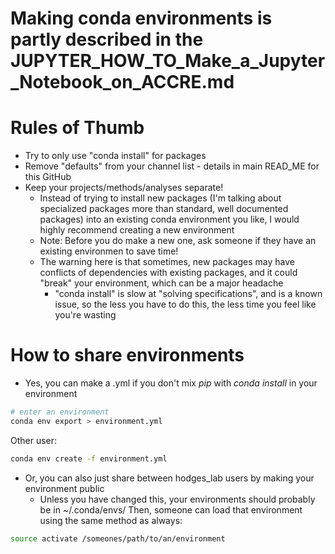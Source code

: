 # Making conda environments is partly described in the JUPYTER_HOW_TO_Make_a_Jupyter_Notebook_on_ACCRE.md

# Rules of Thumb
- Try to only use "conda install" for packages
- Remove "defaults" from your channel list - details in main READ_ME for this GitHub
- Keep your projects/methods/analyses separate!
  - Instead of trying to install new packages (I'm talking about specialized packages more than standard, well documented packages) into an existing conda environment you like, I would highly recommend creating a new environment
  - Note: Before you do make a new one, ask someone if they have an existing environmen to save time! 
  - The warning here is that sometimes, new packages may have conflicts of dependencies with existing packages, and it could "break" your environment, which can be a major headache
    - "conda install" is slow at "solving specifications", and is a known issue, so the less you have to do this, the less time you feel like you're wasting
  
# How to share environments
- Yes, you can make a .yml if you don't mix *pip* with *conda install* in your environment
```bash
# enter an environment
conda env export > environment.yml
```
Other user:
```bash
conda env create -f environment.yml
```

- Or, you can also just share between hodges_lab users by making your environment public
  - Unless you have changed this, your environments should probably be in ~/.conda/envs/
Then, someone can load that environment using the same method as always:
```bash
source activate /someones/path/to/an/environment
``` 

